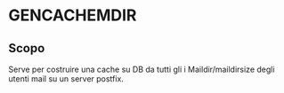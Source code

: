 # GENCACHEMDIR

## Scopo

Serve per costruire una cache su DB da tutti gli i Maildir/maildirsize degli 
utenti mail su un server postfix.


